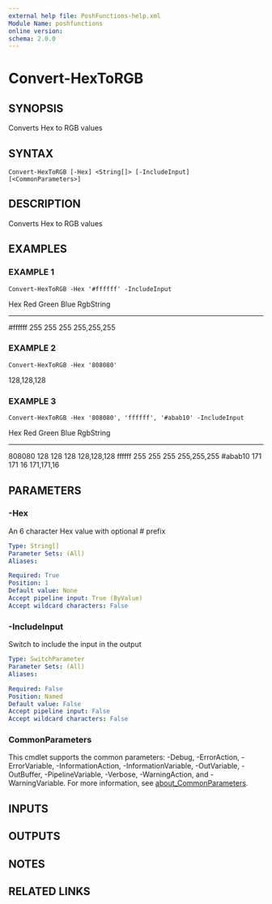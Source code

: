```yaml
---
external help file: PoshFunctions-help.xml
Module Name: poshfunctions
online version:
schema: 2.0.0
---
```


# Convert-HexToRGB

## SYNOPSIS
Converts Hex to RGB values

## SYNTAX

```
Convert-HexToRGB [-Hex] <String[]> [-IncludeInput] [<CommonParameters>]
```

## DESCRIPTION
Converts Hex to RGB values

## EXAMPLES

### EXAMPLE 1
```
Convert-HexToRGB -Hex '#ffffff' -IncludeInput
```

Hex     Red Green Blue RgbString
---     --- ----- ---- ---------
#ffffff 255   255  255 255,255,255

### EXAMPLE 2
```
Convert-HexToRGB -Hex '808080'
```

128,128,128

### EXAMPLE 3
```
Convert-HexToRGB -Hex '808080', 'ffffff', '#abab10' -IncludeInput
```

Hex     Red Green Blue RgbString
---     --- ----- ---- ---------
808080  128   128  128 128,128,128
ffffff  255   255  255 255,255,255
#abab10 171   171   16 171,171,16

## PARAMETERS

### -Hex
An 6 character Hex value with optional # prefix

```yaml
Type: String[]
Parameter Sets: (All)
Aliases:

Required: True
Position: 1
Default value: None
Accept pipeline input: True (ByValue)
Accept wildcard characters: False
```

### -IncludeInput
Switch to include the input in the output

```yaml
Type: SwitchParameter
Parameter Sets: (All)
Aliases:

Required: False
Position: Named
Default value: False
Accept pipeline input: False
Accept wildcard characters: False
```

### CommonParameters
This cmdlet supports the common parameters: -Debug, -ErrorAction, -ErrorVariable, -InformationAction, -InformationVariable, -OutVariable, -OutBuffer, -PipelineVariable, -Verbose, -WarningAction, and -WarningVariable. For more information, see [about_CommonParameters](http://go.microsoft.com/fwlink/?LinkID=113216).

## INPUTS

## OUTPUTS

## NOTES

## RELATED LINKS
